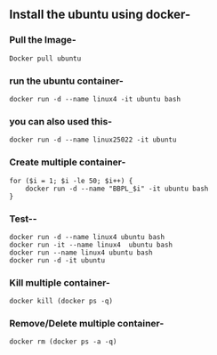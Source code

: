 ## Install the ubuntu using docker-

### Pull the Image-
```
Docker pull ubuntu
```

### run the ubuntu container-
```
docker run -d --name linux4 -it ubuntu bash
```
### you can also used this-
```
docker run -d --name linux25022 -it ubuntu
```
### Create multiple container-
```
for ($i = 1; $i -le 50; $i++) {
    docker run -d --name "BBPL_$i" -it ubuntu bash
}
```

### Test--
```
docker run -d --name linux4 ubuntu bash
docker run -it --name linux4  ubuntu bash
docker run --name linux4 ubuntu bash
docker run -d -it ubuntu
```
### Kill multiple container-
```
docker kill (docker ps -q)
```

### Remove/Delete multiple container-
```
docker rm (docker ps -a -q)
```
